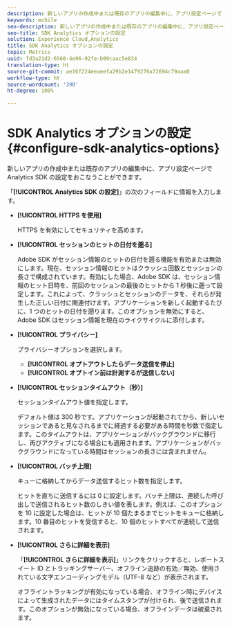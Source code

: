 ```yaml
---
description: 新しいアプリの作成中または既存のアプリの編集中に、アプリ設定ページで Analytics SDK の設定をおこなうことができます。
keywords: mobile
seo-description: 新しいアプリの作成中または既存のアプリの編集中に、アプリ設定ページで Analytics SDK の設定をおこなうことができます。
seo-title: SDK Analytics オプションの設定
solution: Experience Cloud,Analytics
title: SDK Analytics オプションの設定
topic: Metrics
uuid: fd3a21d2-6560-4e96-92fe-b99caac5e834
translation-type: ht
source-git-commit: ae16f224eeaeefa29b2e1479270a72694c79aaa0
workflow-type: ht
source-wordcount: '390'
ht-degree: 100%

---
```



# SDK Analytics オプションの設定 {#configure-sdk-analytics-options}

新しいアプリの作成中または既存のアプリの編集中に、アプリ設定ページで Analytics SDK の設定をおこなうことができます。

「**[!UICONTROL Analytics SDK の設定]**」の次のフィールドに情報を入力します。

* **[!UICONTROL HTTPS を使用]**

   HTTPS を有効にしてセキュリティを高めます。

* **[!UICONTROL セッションのヒットの日付を遡る]**

   Adobe SDK がセッション情報のヒットの日付を遡る機能を有効または無効にします。現在、セッション情報のヒットはクラッシュ回数とセッションの長さで構成されています。有効にした場合、Adobe SDK は、セッション情報のヒット日時を、前回のセッションの最後のヒットから 1 秒後に遡って設定します。これによって、クラッシュとセッションのデータを、それらが発生した正しい日付に関連付けます。アプリケーションを新しく起動するたびに、1 つのヒットの日付を遡ります。このオプションを無効にすると、Adobe SDK はセッション情報を現在のライクサイクルに添付します。

* **[!UICONTROL プライバシー]**

   プライバシーオプションを選択します。

   * **[!UICONTROL オプトアウトしたらデータ送信を停止]**
   * **[!UICONTROL オプトイン前は計測するが送信しない]**

* **[!UICONTROL セッションタイムアウト（秒）]**

   セッションタイムアウト値を指定します。

   デフォルト値は 300 秒です。アプリケーションが起動されてから、新しいセッションであると見なされるまでに経過する必要がある時間を秒数で指定します。このタイムアウトは、アプリケーションがバックグラウンドに移行し、再びアクティブになる場合にも適用されます。アプリケーションがバックグラウンドになっている時間はセッションの長さには含まれません。

* **[!UICONTROL バッチ上限]**

   キューに格納してからデータ送信するヒット数を指定します。

   ヒットを直ちに送信するには 0 に設定します。バッチ上限は、連続した呼び出しで送信されるヒット数のしきい値を表します。例えば、このオプションを 10 に設定した場合は、ヒットが 10 個たまるまでヒットをキューに格納します。10 番目のヒットを受信すると、10 個のヒットすべてが連続して送信されます。

* **[!UICONTROL さらに詳細を表示]**

   「**[!UICONTROL さらに詳細を表示]**」リンクをクリックすると、レポートスイート ID とトラッキングサーバー、オフライン追跡の有効／無効、使用されている文字エンコーディングモデル（UTF-8 など）が表示されます。

   オフライントラッキングが有効になっている場合、オフライン時にデバイスによって生成されたデータにはタイムスタンプが付けられ、後で送信されます。このオプションが無効になっている場合、オフラインデータは破棄されます。
